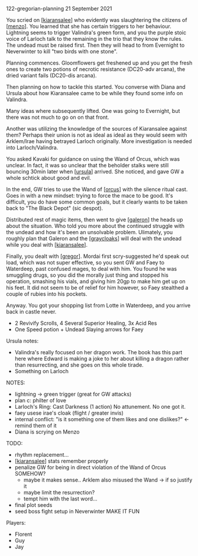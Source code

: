 122-gregorian-planning
21 September 2021

You scried on [[kiaransalee]] who evidently was slaughtering the citizens of [[menzo]]. You learned that she has certain triggers to her behaviour. Lightning seems to trigger Valindra's green form, and you the purple stoic voice of Larloch talk to the remaining in the trio that they know the rules. The undead must be raised first. Then they will head to from Evernight to Neverwinter to kill "two birds with one stone".

Planning commences. Gloomflowers get freshened up and you get the fresh ones to create two potions of necrotic resistance (DC20-adv arcana), the dried variant fails (DC20-dis arcana).

Then planning on how to tackle this started. You converse with Diana and Ursula about how Kiaransalee came to be while they found some info on Valindra.

Many ideas where subsequently lifted. One was going to Evernight, but there was not much to go on on that front.

Another was utilizing the knowledge of the sources of Kiaransalee against them? Perhaps their union is not as ideal as ideal as they would seem with Arklem/Irae having betrayed Larloch originally. More investigation is needed into Larloch/Valindra.

You asked Kavaki for guidance on using the Wand of Orcus, which was unclear. In fact, it was so unclear that the beholder stalks were still bouncing 30min later when [[ursula]] arrived. She noticed, and gave GW a whole schtick about good and evil.

In the end, GW tries to use the Wand of [[orcus]] with the silence ritual cast. Goes in with a new mindset: trying to force the mace to be good. It's difficult, you do have some common goals, but it clearly wants to be taken back to "The Black Depot" (sic despot).

Distributed rest of magic items, then went to give [[galeron]] the heads up about the situation. Who told you more about the continued struggle with the undead and how it's been an unsolvable problem. Ulimately, you roughly plan that Galeron and the [[graycloaks]] will deal with the undead while you deal with [[kiaransalee]].

Finally, you dealt with [[gregor]]. Mordai first scry-suggested he'd speak out load, which was not super effective, so you sent GW and Faey to Waterdeep, past confused mages, to deal with him. You found he was smuggling drugs, so you did the morally just thing and stopped his operation, smashing his vials, and giving him 20gp to make him get up on his feet. It did not seem to be of relief for him however, so Faey stealthed a couple of rubies into his pockets.

Anyway. You got your shopping list from Lotte in Waterdeep, and you arrive back in castle never.

- 2 Revivify Scrolls, 4 Several Superior Healing, 3x Acid Res
- One Speed potion + Undead Slaying arrows for Faey

Ursula notes:
- Valindra's really focused on her dragon work. The book has this part here where Edward is making a joke to her about killing a dragon rather than resurrecting, and she goes on this whole tirade.
- Something on Larloch

NOTES:
- lightning -> green trigger (great for GW attacks)
- plan c: philter of love
- Larloch's Ring: Cast Darkness (1 action) No attunement. No one got it.
- faey usese irae's cloak (flight / greater invis)
- internal conflict: "is it something one of them likes and one dislikes?" <- remind them of it
- Diana is scrying on Menzo

TODO:
- rhythm replacement...
- [[kiaransalee]] stats remember properly
- penalize GW for being in direct violation of the Wand of Orcus SOMEHOW?
  * maybe it makes sense.. Arklem also misused the Wand -> if so justify it
  * maybe limit the resurrection?
  * tempt him with the last word...
- final plot seeds
- seed boss fight setup in Neverwinter MAKE IT FUN


Players:
- Florent
- Guy
- Jay

[//begin]: # "Autogenerated link references for markdown compatibility"
[kiaransalee]: ../deities/kiaransalee "Kiaransalee"
[menzo]: ../underdark/menzo "Menzoberranzan"
[ursula]: ../npcs/ursula "Ursula"
[orcus]: ../deities/orcus "Orcus"
[galeron]: ../npcs/galeron "Galeron"
[graycloaks]: ../factions/graycloaks "Graycloaks"
[gregor]: ../npcs/gregor "Gregor"
[//end]: # "Autogenerated link references"
